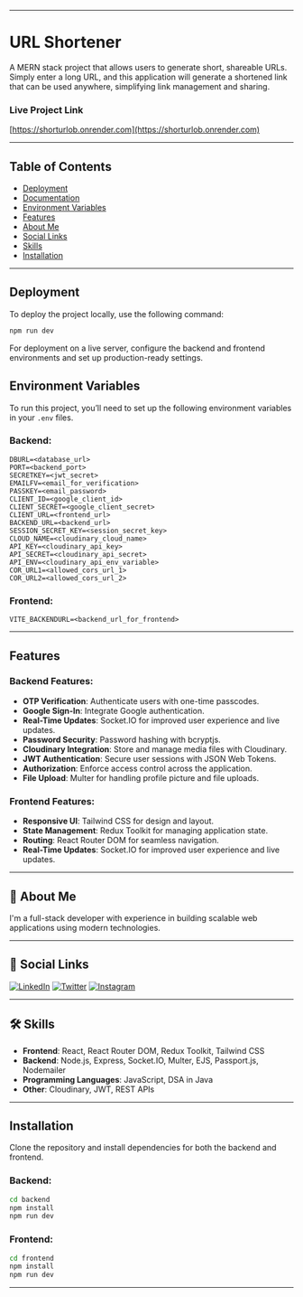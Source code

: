 

---

# URL Shortener

A MERN stack project that allows users to generate short, shareable URLs. Simply enter a long URL, and this application will generate a shortened link that can be used anywhere, simplifying link management and sharing.

### Live Project Link
[https://shorturlob.onrender.com](https://shorturlob.onrender.com)

---

## Table of Contents
- [Deployment](#deployment)
- [Documentation](#documentation)
- [Environment Variables](#environment-variables)
- [Features](#features)
- [About Me](#about-me)
- [Social Links](#-social-links)
- [Skills](#-skills)
- [Installation](#installation)

---

## Deployment

To deploy the project locally, use the following command:

```bash
npm run dev
```

For deployment on a live server, configure the backend and frontend environments and set up production-ready settings.



## Environment Variables

To run this project, you’ll need to set up the following environment variables in your `.env` files.

### Backend:
```plaintext
DBURL=<database_url>
PORT=<backend_port>
SECRETKEY=<jwt_secret>
EMAILFV=<email_for_verification>
PASSKEY=<email_password>
CLIENT_ID=<google_client_id>
CLIENT_SECRET=<google_client_secret>
CLIENT_URL=<frontend_url>
BACKEND_URL=<backend_url>
SESSION_SECRET_KEY=<session_secret_key>
CLOUD_NAME=<cloudinary_cloud_name>
API_KEY=<cloudinary_api_key>
API_SECRET=<cloudinary_api_secret>
API_ENV=<cloudinary_api_env_variable>
COR_URL1=<allowed_cors_url_1>
COR_URL2=<allowed_cors_url_2>
```

### Frontend:
```plaintext
VITE_BACKENDURL=<backend_url_for_frontend>
```

---

## Features

### Backend Features:
- **OTP Verification**: Authenticate users with one-time passcodes.
- **Google Sign-In**: Integrate Google authentication.
- **Real-Time Updates**: Socket.IO for improved user experience and live updates.
- **Password Security**: Password hashing with bcryptjs.
- **Cloudinary Integration**: Store and manage media files with Cloudinary.
- **JWT Authentication**: Secure user sessions with JSON Web Tokens.
- **Authorization**: Enforce access control across the application.
- **File Upload**: Multer for handling profile picture and file uploads.

### Frontend Features:
- **Responsive UI**: Tailwind CSS for design and layout.
- **State Management**: Redux Toolkit for managing application state.
- **Routing**: React Router DOM for seamless navigation.
- **Real-Time Updates**: Socket.IO for improved user experience and live updates.
---

## 🚀 About Me
I'm a full-stack developer with experience in building scalable web applications using modern technologies.

---

## 🔗 Social Links

[![LinkedIn](https://img.shields.io/badge/linkedin-0A66C2?style=for-the-badge&logo=linkedin&logoColor=white)](https://www.linkedin.com/in/om-bhut-ab93972b9?utm_source=share&utm_campaign=share_via&utm_content=profile&utm_medium=android_app)
[![Twitter](https://img.shields.io/badge/twitter-1DA1F2?style=for-the-badge&logo=twitter&logoColor=white)](https://x.com/Om_Bhut1725?t=togZO9AIn7UQTJyuj1sDog&s=08)
[![Instagram](https://img.shields.io/badge/instagram-E4405F?style=for-the-badge&logo=instagram&logoColor=white)]([https://instagram.com/Om_Bhut1725](https://www.instagram.com/reactivcoderz/profilecard/?igsh=MWp5MHNnNDBkNWtoNw==))

---

## 🛠 Skills
- **Frontend**: React, React Router DOM, Redux Toolkit, Tailwind CSS
- **Backend**: Node.js, Express, Socket.IO, Multer, EJS, Passport.js, Nodemailer
- **Programming Languages**: JavaScript, DSA in Java
- **Other**: Cloudinary, JWT, REST APIs

---

## Installation

Clone the repository and install dependencies for both the backend and frontend.

### Backend:
```bash
cd backend
npm install
npm run dev
```

### Frontend:
```bash
cd frontend
npm install
npm run dev
```

---

